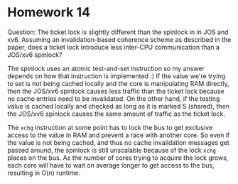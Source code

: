 # Homework 14

Question: The ticket lock is slightly different than the spinlock in in JOS and xv6. Assuming an invalidation-based coherence scheme as described in the paper, does a ticket lock introduce less inter-CPU communication than a JOS/xv6 spinlock?

The spinlock uses an atomic test-and-set instruction so my answer depends on how that instruction is implemented :) If the value we're trying to set is not being cached locally and the core is manipulating RAM directly, then the JOS/xv6 spinlock causes less traffic than the ticket lock because no cache entries need to be invalidated. On the other hand, if the testing value is cached locally and checked as long as it is marked S (shared), then the JOS/xv6 spinlock causes the same amount of traffic as the ticket lock.

The `xchg` instruction at some point has to lock the bus to get exclusive access to the value in RAM and prevent a race with another core. So even if the value is not being cached, and thus no cache invalidation messages get passed around, the spinlock is still unscalable because of the lock `xchg` places on the bus. As the number of cores trying to acquire the lock grows, each core will have to wait on average longer to get access to the bus, resulting in O(n) runtime.
